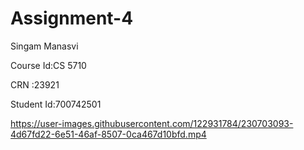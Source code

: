 # Assignment-4

Singam Manasvi

Course Id:CS 5710


CRN :23921

Student Id:700742501



https://user-images.githubusercontent.com/122931784/230703093-4d67fd22-6e51-46af-8507-0ca467d10bfd.mp4

